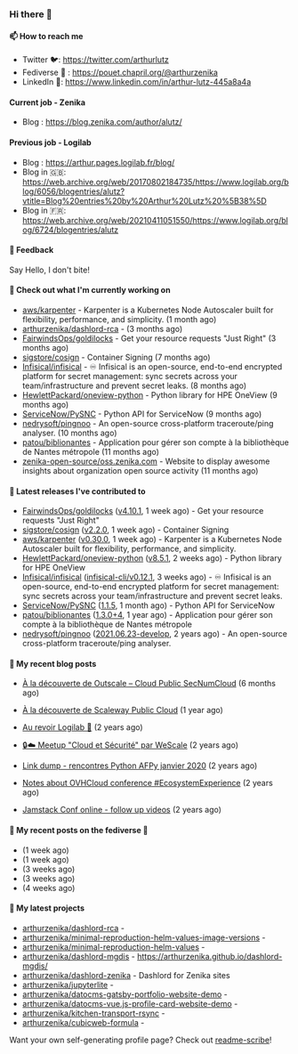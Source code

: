 ### Hi there 👋

#### 📫 How to reach me

- Twitter 🐦: https://twitter.com/arthurlutz
- Fediverse 🐘 : https://pouet.chapril.org/@arthurzenika
- LinkedIn 👔:  https://www.linkedin.com/in/arthur-lutz-445a8a4a

#### Current job - Zenika 

- Blog : https://blog.zenika.com/author/alutz/

#### Previous job - Logilab

- Blog : https://arthur.pages.logilab.fr/blog/
- Blog in 🇬🇧: https://web.archive.org/web/20170802184735/https://www.logilab.org/blog/6056/blogentries/alutz?vtitle=Blog%20entries%20by%20Arthur%20Lutz%20%5B38%5D
- Blog in 🇫🇷: https://web.archive.org/web/20210411051550/https://www.logilab.org/blog/6724/blogentries/alutz

#### 💬 Feedback

Say Hello, I don't bite!

#### 👷 Check out what I'm currently working on

- [aws/karpenter](https://github.com/aws/karpenter) - Karpenter is a Kubernetes Node Autoscaler built for flexibility, performance, and simplicity. (1 month ago)
- [arthurzenika/dashlord-rca](https://github.com/arthurzenika/dashlord-rca) -  (3 months ago)
- [FairwindsOps/goldilocks](https://github.com/FairwindsOps/goldilocks) - Get your resource requests &#34;Just Right&#34; (3 months ago)
- [sigstore/cosign](https://github.com/sigstore/cosign) - Container Signing (7 months ago)
- [Infisical/infisical](https://github.com/Infisical/infisical) - ♾ Infisical is an open-source, end-to-end encrypted platform for secret management: sync secrets across your team/infrastructure and prevent secret leaks. (8 months ago)
- [HewlettPackard/oneview-python](https://github.com/HewlettPackard/oneview-python) - Python library for HPE OneView (9 months ago)
- [ServiceNow/PySNC](https://github.com/ServiceNow/PySNC) - Python API for ServiceNow (9 months ago)
- [nedrysoft/pingnoo](https://github.com/nedrysoft/pingnoo) - An open-source cross-platform traceroute/ping analyser. (10 months ago)
- [patou/biblionantes](https://github.com/patou/biblionantes) - Application pour gérer son compte à la bibliothèque de Nantes métropole (11 months ago)
- [zenika-open-source/oss.zenika.com](https://github.com/zenika-open-source/oss.zenika.com) - Website to display awesome insights about organization open source activity (11 months ago)


#### 🔭 Latest releases I've contributed to

- [FairwindsOps/goldilocks](https://github.com/FairwindsOps/goldilocks) ([v4.10.1](https://github.com/FairwindsOps/goldilocks/releases/tag/v4.10.1), 1 week ago) - Get your resource requests &#34;Just Right&#34;
- [sigstore/cosign](https://github.com/sigstore/cosign) ([v2.2.0](https://github.com/sigstore/cosign/releases/tag/v2.2.0), 1 week ago) - Container Signing
- [aws/karpenter](https://github.com/aws/karpenter) ([v0.30.0](https://github.com/aws/karpenter/releases/tag/v0.30.0), 1 week ago) - Karpenter is a Kubernetes Node Autoscaler built for flexibility, performance, and simplicity.
- [HewlettPackard/oneview-python](https://github.com/HewlettPackard/oneview-python) ([v8.5.1](https://github.com/HewlettPackard/oneview-python/releases/tag/v8.5.1), 2 weeks ago) - Python library for HPE OneView
- [Infisical/infisical](https://github.com/Infisical/infisical) ([infisical-cli/v0.12.1](https://github.com/Infisical/infisical/releases/tag/infisical-cli/v0.12.1), 3 weeks ago) - ♾ Infisical is an open-source, end-to-end encrypted platform for secret management: sync secrets across your team/infrastructure and prevent secret leaks.
- [ServiceNow/PySNC](https://github.com/ServiceNow/PySNC) ([1.1.5](https://github.com/ServiceNow/PySNC/releases/tag/1.1.5), 1 month ago) - Python API for ServiceNow
- [patou/biblionantes](https://github.com/patou/biblionantes) ([1.3.0&#43;4](https://github.com/patou/biblionantes/releases/tag/1.3.0%2B4), 1 year ago) - Application pour gérer son compte à la bibliothèque de Nantes métropole
- [nedrysoft/pingnoo](https://github.com/nedrysoft/pingnoo) ([2021.06.23-develop](https://github.com/nedrysoft/pingnoo/releases/tag/2021.06.23-develop), 2 years ago) - An open-source cross-platform traceroute/ping analyser.

#### 📜 My recent blog posts 

- [À la découverte de Outscale – Cloud Public SecNumCloud](https://blog.zenika.com/2023/02/21/a-la-decouverte-de-outscale-cloud-public-secnumcloud/) (6 months ago)
- [À la découverte de Scaleway Public Cloud](https://blog.zenika.com/2022/09/07/a-la-decouverte-de-scaleway-public-cloud/) (1 year ago)

- [Au revoir Logilab 👋](https://arthur.pages.logilab.fr/blog/au-revoir-logilab.html) (2 years ago)
- [🔒☁️ Meetup &#34;Cloud et Sécurité&#34; par WeScale](https://arthur.pages.logilab.fr/blog/meetup-cloud-et-securite-par-wescale.html) (2 years ago)
- [Link dump - rencontres Python AFPy janvier 2020](https://arthur.pages.logilab.fr/blog/link-dump-rencontres-python-afpy-janvier-2020.html) (2 years ago)
- [Notes about OVHCloud conference #EcosystemExperience](https://arthur.pages.logilab.fr/blog/notes-about-ovhcloud-conference-ecosystemexperience.html) (2 years ago)
- [Jamstack Conf online - follow up videos](https://arthur.pages.logilab.fr/blog/jamstack-conf-online-follow-up-videos.html) (2 years ago)

#### 📜 My recent posts on the fediverse 🐘

- [](https://pouet.chapril.org/@arthurzenika/111018985951990322) (1 week ago)
- [](https://pouet.chapril.org/@arthurzenika/111017590088977283) (1 week ago)
- [](https://pouet.chapril.org/@arthurzenika/110909436445386468) (3 weeks ago)
- [](https://pouet.chapril.org/@arthurzenika/110904228135809879) (3 weeks ago)
- [](https://pouet.chapril.org/@arthurzenika/110899947970953813) (4 weeks ago)

#### 🌱 My latest projects

- [arthurzenika/dashlord-rca](https://github.com/arthurzenika/dashlord-rca) - 
- [arthurzenika/minimal-reproduction-helm-values-image-versions](https://github.com/arthurzenika/minimal-reproduction-helm-values-image-versions) - 
- [arthurzenika/minimal-reproduction-helm-values](https://github.com/arthurzenika/minimal-reproduction-helm-values) - 
- [arthurzenika/dashlord-mgdis](https://github.com/arthurzenika/dashlord-mgdis) - https://arthurzenika.github.io/dashlord-mgdis/
- [arthurzenika/dashlord-zenika](https://github.com/arthurzenika/dashlord-zenika) - Dashlord for Zenika sites
- [arthurzenika/jupyterlite](https://github.com/arthurzenika/jupyterlite) - 
- [arthurzenika/datocms-gatsby-portfolio-website-demo](https://github.com/arthurzenika/datocms-gatsby-portfolio-website-demo) - 
- [arthurzenika/datocms-vue.js-profile-card-website-demo](https://github.com/arthurzenika/datocms-vue.js-profile-card-website-demo) - 
- [arthurzenika/kitchen-transport-rsync](https://github.com/arthurzenika/kitchen-transport-rsync) - 
- [arthurzenika/cubicweb-formula](https://github.com/arthurzenika/cubicweb-formula) - 



Want your own self-generating profile page? Check out [readme-scribe](https://github.com/muesli/readme-scribe)!
